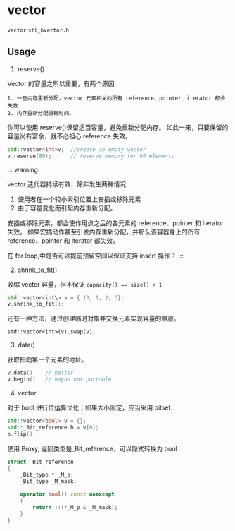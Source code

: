 # vector

`vector`
`stl_bvector.h`

##

## Usage

1. reserve()

Vector 的容量之所以重要，有两个原因:

    1. 一旦内存重新分配，vector 元素相关的所有 reference、pointer、iterator 都会失效
    2. 内存重新分配很耗时间。

你可以使用 reserve()保留适当容量，避免重新分配内存。
如此一来，只要保留的容量尚有富余，就不必担心 reference 失效。

```c++
std::vector<int>v;  //create an empty vector
v.reserve(80);      // reserve memory for 80 elements
```

::: warning

vector 迭代器持续有效，除非发生两种情况:

1. 使用者在一个较小索引位置上安插或移除元素
2. 由于容量变化而引起内存重新分配。

安插或移除元素，都会使作用点之后的各元素的 reference、pointer 和 iterator 失效。
如果安插动作甚至引发内存重新分配，并那么该容器身上的所有 reference、pointer 和 iterator 都失效。

在 for loop,中是否可以提前预留空间以保证支持 insert 操作？
:::

2. shrink_to_fit()

收缩 vector 容量，但不保证 `capacity() == size() + 1`

```c++
std::vector<int\> v = { 10, 1, 2, 3};
v.shrink_to_fit();
```

还有一种方法，通过创建临时对象并交换元素实现容量的缩减。

`std::vector<int>(v).swap(v);`

3. data()

获取指向第一个元素的地址。

```c++
v.data()    // better
v.begin()   // maybe not portable
```

4. vector<bool>

对于 bool 进行位运算优化；如果大小固定，应当采用 bitset.

```c++
std::vector<bool> v = {};
std::_Bit_reference b = v[0];
b.flip();
```

使用 Proxy, 返回类型是\_Bit_reference，可以隐式转换为 bool

```c++
struct _Bit_reference
{
    _Bit_type * _M_p;
    _Bit_type _M_mask;

    operator bool() const noexcept
    {
        return !!(*_M_p & _M_mask);
    }
}
```
